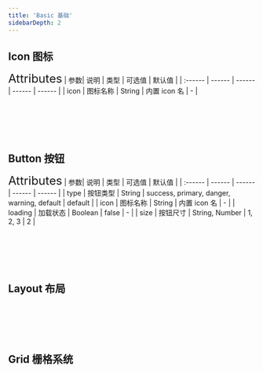 ```yaml
---
title: 'Basic 基础'
sidebarDepth: 2
---
```

## Icon 图标
<ClientOnly>
  <icon-demo/>
<font size=5>Attributes</font>
| 参数| 说明 | 类型 | 可选值 | 默认值 |
| :------ | ------ | ------ | ------ | ------ |
| icon | 图标名称 | String | 内置 icon 名 | - |
</ClientOnly>

<br><br><br><br>

## Button 按钮
<ClientOnly>
  <button-demo/>
<font size=5>Attributes</font>
| 参数| 说明 | 类型 | 可选值 | 默认值 |
| :------ | ------ | ------ | ------ | ------ |
| type | 按钮类型 | String | success, primary, danger, warning, default | default |
| icon | 图标名称 | String | 内置 icon 名 | - |
| loading | 加载状态 | Boolean | false | - |
| size | 按钮尺寸 | String, Number | 1, 2, 3 | 2 |

</ClientOnly>

<br><br><br><br>

## Layout 布局
<ClientOnly>
  <layout-demo/>
</ClientOnly>

<br><br><br><br>

## Grid 栅格系统
<ClientOnly>
  <grid-demo/>
</ClientOnly>
